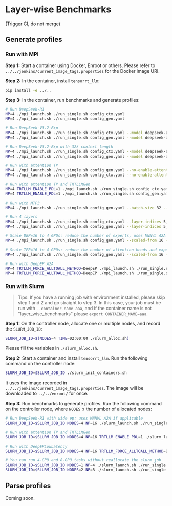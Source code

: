 # Layer-wise Benchmarks

(Trigger CI, do not merge)

## Generate profiles

### Run with MPI

**Step 1:** Start a container using Docker, Enroot or others. Please refer to `../../jenkins/current_image_tags.properties` for the Docker image URI.

**Step 2:** In the container, install `tensorrt_llm`:

```bash
pip install -e ../..
```

**Step 3:** In the container, run benchmarks and generate profiles:

```bash
# Run DeepSeek-R1
NP=4 ./mpi_launch.sh ./run_single.sh config_ctx.yaml
NP=4 ./mpi_launch.sh ./run_single.sh config_gen.yaml

# Run DeepSeek-V3.2-Exp
NP=4 ./mpi_launch.sh ./run_single.sh config_ctx.yaml --model deepseek-ai/DeepSeek-V3.2-Exp --tokens-per-block 64 --moe-backend DEEPGEMM
NP=4 ./mpi_launch.sh ./run_single.sh config_gen.yaml --model deepseek-ai/DeepSeek-V3.2-Exp --tokens-per-block 64 --moe-backend DEEPGEMM

# Run DeepSeek-V3.2-Exp with 32k context length
NP=4 ./mpi_launch.sh ./run_single.sh config_ctx.yaml --model deepseek-ai/DeepSeek-V3.2-Exp --tokens-per-block 64 --max-seq-len $((32768 + 1024 + 4)) --max-num-tokens $((32768 + 1024 + 4)) --moe-backend DEEPGEMM --batch-size 1 --seq-len-q 32769
NP=4 ./mpi_launch.sh ./run_single.sh config_gen.yaml --model deepseek-ai/DeepSeek-V3.2-Exp --tokens-per-block 64 --max-seq-len $((32768 + 1024 + 4)) --moe-backend DEEPGEMM --seq-len-kv-cache 32769

# Run with attention TP
NP=4 ./mpi_launch.sh ./run_single.sh config_gen.yaml --no-enable-attention-dp
NP=4 ./mpi_launch.sh ./run_single.sh config_ctx.yaml --no-enable-attention-dp

# Run with attention TP and TRTLLMGen
NP=4 TRTLLM_ENABLE_PDL=1 ./mpi_launch.sh ./run_single.sh config_ctx.yaml --no-enable-attention-dp --moe-backend TRTLLM
NP=4 TRTLLM_ENABLE_PDL=1 ./mpi_launch.sh ./run_single.sh config_gen.yaml --no-enable-attention-dp --moe-backend TRTLLM

# Run with MTP3
NP=4 ./mpi_launch.sh ./run_single.sh config_gen.yaml --batch-size 32 --seq-len-q 4

# Run 4 layers
NP=4 ./mpi_launch.sh ./run_single.sh config_ctx.yaml --layer-indices 5,6,7,8
NP=4 ./mpi_launch.sh ./run_single.sh config_gen.yaml --layer-indices 5,6,7,8

# Scale DEP=16 to 4 GPUs: reduce the number of experts, uses MNNVL A2A if applicable
NP=4 ./mpi_launch.sh ./run_single.sh config_gen.yaml --scaled-from 16 --moe-backend WIDEEP

# Scale TEP=16 to 4 GPUs: reduce the number of attention heads and experts
NP=4 ./mpi_launch.sh ./run_single.sh config_gen.yaml --scaled-from 16 --no-enable-attention-dp

# Run with DeepEP A2A
NP=4 TRTLLM_FORCE_ALLTOALL_METHOD=DeepEP ./mpi_launch.sh ./run_single.sh config_ctx.yaml --moe-backend WIDEEP
NP=4 TRTLLM_FORCE_ALLTOALL_METHOD=DeepEP ./mpi_launch.sh ./run_single.sh config_gen.yaml --moe-backend WIDEEP
```

### Run with Slurm

> Tips: If you have a running job with environment installed, please skip step 1 and 2 and go straight to step 3. In this case, your job must be run with `--container-name aaa`, and if the container name is not "layer_wise_benchmarks" please `export CONTAINER_NAME=aaa`.

**Step 1:** On the controller node, allocate one or multiple nodes, and record the `SLURM_JOB_ID`:

```bash
SLURM_JOB_ID=$(NODES=4 TIME=02:00:00 ./slurm_alloc.sh)
```

Please fill the variables in `./slurm_alloc.sh`.

**Step 2:** Start a container and install `tensorrt_llm`. Run the following command on the controller node:

```bash
SLURM_JOB_ID=$SLURM_JOB_ID ./slurm_init_containers.sh
```

It uses the image recorded in `../../jenkins/current_image_tags.properties`. The image will be downloaded to `../../enroot/` for once.

**Step 3:** Run benchmarks to generate profiles. Run the following command on the controller node, where `NODES` &le; the number of allocated nodes:

```bash
# Run DeepSeek-R1 with wide ep: uses MNNVL A2A if applicable
SLURM_JOB_ID=$SLURM_JOB_ID NODES=4 NP=16 ./slurm_launch.sh ./run_single.sh config_gen.yaml --moe-backend WIDEEP

# Run with attention TP and TRTLLMGen
SLURM_JOB_ID=$SLURM_JOB_ID NODES=4 NP=16 TRTLLM_ENABLE_PDL=1 ./slurm_launch.sh ./run_single.sh config_gen.yaml --no-enable-attention-dp --moe-backend TRTLLM

# Run with DeepEPLowLatency
SLURM_JOB_ID=$SLURM_JOB_ID NODES=4 NP=16 TRTLLM_FORCE_ALLTOALL_METHOD=DeepEPLowLatency ./slurm_launch.sh ./run_single.sh config_gen.yaml --moe-backend WIDEEP

# You can run 4-GPU and 8-GPU tasks without reallocate the slurm job
SLURM_JOB_ID=$SLURM_JOB_ID NODES=1 NP=4 ./slurm_launch.sh ./run_single.sh config_ctx.yaml
SLURM_JOB_ID=$SLURM_JOB_ID NODES=2 NP=8 ./slurm_launch.sh ./run_single.sh config_ctx.yaml
```

## Parse profiles

Coming soon.
